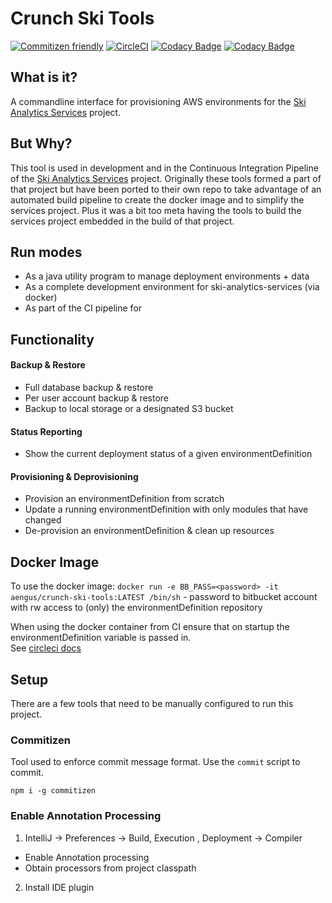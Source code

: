 # Crunch Ski Tools

[![Commitizen friendly](https://img.shields.io/badge/commitizen-friendly-brightgreen.svg)](http://commitizen.github.io/cz-cli/)
[![CircleCI](https://circleci.com/bb/mcculloughsolutions/ski-analytics-tools.svg?style=shield&circle-token=a0823048b09db1d607e79fbfd7a45c63b7274a96)](https://app.circleci.com/pipelines/bitbucket/mcculloughsolutions/ski-analytics-tools)
[![Codacy Badge](https://app.codacy.com/project/badge/Grade/66768fe752444c7081f59caf63115c42)](https://www.codacy.com?utm_source=bitbucket.org&amp;utm_medium=referral&amp;utm_content=mcculloughsolutions/ski-analytics-tools&amp;utm_campaign=Badge_Grade)
[![Codacy Badge](https://app.codacy.com/project/badge/Coverage/66768fe752444c7081f59caf63115c42)](https://www.codacy.com?utm_source=bitbucket.org&utm_medium=referral&utm_content=mcculloughsolutions/ski-analytics-tools&utm_campaign=Badge_Coverage)

## What is it?
A commandline interface for provisioning AWS environments for the
 [Ski Analytics Services](https://bitbucket.org/aengus123/ski-analytics-services/) project.


## But Why?

This tool is used in development and in the Continuous Integration Pipeline of the 
 [Ski Analytics Services](https://bitbucket.org/aengus123/ski-analytics-services/) project.  Originally these tools 
 formed a part of that project but have been ported to their own repo to take advantage of an automated 
 build pipeline to create the docker image and to simplify the services project.  Plus it was a bit too meta having the
 tools to build the services project embedded in the build of that project.
 
 ## Run modes
 - As a java utility program to manage deployment environments + data
 - As a complete development environment for ski-analytics-services (via docker)
 - As part of the CI pipeline for 

## Functionality 


#### Backup & Restore

-  Full database backup & restore
-  Per user account backup & restore
-  Backup to local storage or a designated S3 bucket


#### Status Reporting

-  Show the current deployment status of a given environmentDefinition

#### Provisioning  & Deprovisioning

-  Provision an environmentDefinition from scratch
-  Update a running environmentDefinition with only modules that have changed
-  De-provision an environmentDefinition & clean up resources

## Docker Image
To use the docker image:
`docker run -e BB_PASS=<password> -it aengus/crunch-ski-tools:LATEST /bin/sh`
<password> - password to bitbucket account with rw access to (only) the environmentDefinition repository

When using the docker container from CI ensure that on startup the environmentDefinition variable is passed in.  
See [circleci docs](https://circleci.com/docs/2.0/env-vars/#setting-an-environmentDefinition-variable-in-a-container)

## Setup
There are a few tools that need to be manually configured to run this project.

### Commitizen
Tool used to enforce commit message format.  Use the `commit` script to commit.

`npm i -g commitizen`

### Enable Annotation Processing  
1.  IntelliJ -> Preferences -> Build, Execution , Deployment -> Compiler
 -  Enable Annotation processing
 -  Obtain processors from project classpath

2.  Install IDE plugin